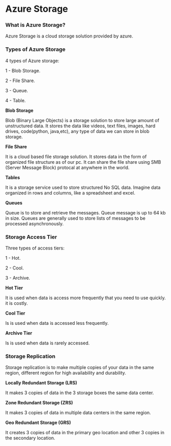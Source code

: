 # Azure Storage

### What is Azure Storage?

Azure Storage is a cloud storage solution provided by azure.

### Types of Azure Storage

4 types of Azure storage:

1 - Blob Storage.

2 - File Share.

3 - Queue.

4 - Table.

**Blob Storage**

Blob (Binary Large Objects) is a storage solution to store large amount of unstructured data. It stores the data like videos, text files, images, hard drives, code(python, java,etc), any type of data we can store in blob storage.

**File Share**

It is a cloud based file storage solution. It stores data in the form of organized file structure as of our pc. It can share the file share using SMB (Server Message Block) protocal at anywhere in the world.

**Tables**

It is a storage service used to store structured No SQL data. Imagine data organized in rows and columns, like a spreadsheet and excel.

**Queues**

Queue is to store and retrieve the messages. Queue message is up to 64 kb in size. Queues are generally used to store lists of messages to be processed asynchronously.

### Storage Access Tier

Three types of access tiers:

1 - Hot.

2 - Cool.

3 - Archive.

**Hot Tier**

It is used when data is access more frequently that you need to use quickly. it is costly.

**Cool Tier**

Is is used when data is accessed less frequently.

**Archive Tier**

Is is used when data is rarely accessed.

### Storage Replication

Storage replication is to make multiple copies of your data in the same region, different region for high availability and durability.

**Locally Redundant Storage (LRS)**

It makes 3 copies of data in the 3 storage boxes the same data center.

**Zone Redundant Storage (ZRS)**

It makes 3 copies of data in multiple data centers in the same region.

**Geo Redundant Storage (GRS)**

It creates 3 copies of data in the primary geo location and other 3 copies in the secondary location.
